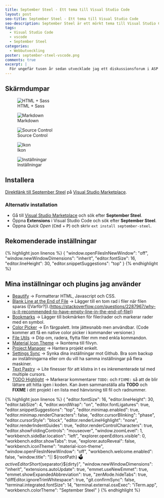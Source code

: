 ```yaml
---
title: September Steel - Ett tema till Visual Studio Code
layout: post
seo-title: September Steel - Ett tema till Visual Studio Code
seo-description: September Steel är ett mörkt tema till Visual Studio Code baserat på One Monokai Theme av Joshua Azemoh.
tags: 
  - Visual Studio Code
  - vscode
  - September Steel
categories:
  - Webbutveckling
poster: september-steel-vscode.png
comments: true
excerpt: |
  För ungefär tusen år sedan utvecklade jag ett diskussionsforum i ASP (vanilla ASP!) som faktiskt användes flitigt i många år av några idéella organisationer och av andra som ville ha en enkel forumplattform i ASP och Accessdatabas. Utöver standardtemat som följde med gjorde jag ett tema som hette September Steel med en gråblå ton. Nu återlivar jag temat i Visual Studio Code med temat One Monokai Theme som grund.
---
```


## Skärmdumpar

<figure>
  <img src="{{ site.root }}/assets/postfiles/september-steel/screenshot-html-js.png" alt="HTML + Sass" loading="lazy" />
  <figcaption>HTML + Sass</figcaption>
</figure>

<figure>
  <img src="{{ site.root }}/assets/postfiles/september-steel/screenshot-markdown.png" alt="Markdown" loading="lazy" />
  <figcaption>Markdown</figcaption>
</figure>

<figure>
  <img src="{{ site.root }}/assets/postfiles/september-steel/screenshot-source-control.png" alt="Source Control" loading="lazy" />
  <figcaption>Source Control</figcaption>
</figure>

<figure>
  <img src="{{ site.root }}/assets/postfiles/september-steel/screenshot-detail-icons.png" alt="Ikon" loading="lazy" />
  <figcaption>Ikon</figcaption>
</figure>

<figure>
  <img src="{{ site.root }}/assets/postfiles/september-steel/screenshot-detail-settings.png" alt="Inställningar" loading="lazy" />
  <figcaption>Inställningar</figcaption>
</figure>

## Installera

[Direktlänk till September Steel](https://marketplace.visualstudio.com/items?itemName=perragnaredin.september-steel) på [Visual Studio Marketplace](https://marketplace.visualstudio.com).

### Alternativ installation

- Gå till [Visual Studio Marketplace](https://marketplace.visualstudio.com/) och sök efter **September Steel**.
- Öppna **Extensions** i Visual Studio Code och sök efter **September Steel**.
- Öppna _Quick Open_ (<kbd>Cmd</kbd> + <kbd>P</kbd>) och skriv `ext install september-steel`.

## Rekomenderade inställningar

{% highlight json linenos %}
{
  "window.openFilesInNewWindow": "off",
  "window.newWindowDimensions": "inherit",
  "editor.fontSize": 16,
  "editor.lineHeight": 30,
  "editor.snippetSuggestions": "top"
}
{% endhighlight %}

## Mina inställningar och plugins jag använder

- [Beautify](https://marketplace.visualstudio.com/items?itemName=HookyQR.beautify) &rarr; Formatterar HTML, Javascript och CSS.
- [Blank Line at the End of File](https://marketplace.visualstudio.com/items?itemName=riccardoNovaglia.missinglineendoffile) &rarr; Lägger till en tom rad i filer när filen sparas ([Varför?]).(https://stackoverflow.com/questions/2287967/why-is-it-recommended-to-have-empty-line-in-the-end-of-file))
- [Bookmarks](https://marketplace.visualstudio.com/items?itemName=alefragnani.Bookmarks) &rarr; Lägger till bokmärken för filer/rader och markerar rader med en symbol.
- [Color Picker](https://marketplace.visualstudio.com/items?itemName=anseki.vscode-color) &rarr; En färgpalett. Inte jättesnabb men användbar. (Code kommer att få en native color picker i kommander versioner.)
- [File Utils](https://marketplace.visualstudio.com/items?itemName=sleistner.vscode-fileutils) &rarr; Döp om, radera, flytta filer mm med enkla kommandon.
- [Material Icon Theme](https://marketplace.visualstudio.com/items?itemName=PKief.material-icon-theme) &rarr; Ikontema till filvyn.
- [Project Manager](https://marketplace.visualstudio.com/items?itemName=alefragnani.project-manager) &rarr; Hantera projekt enkelt.
- [Settings Sync](https://marketplace.visualstudio.com/items?itemName=Shan.code-settings-sync) &rarr; Synka dina inställningar mot Github. Bra som backup av inställningarna eller om du vill ha samma inställningar på flera maskiner.
- [Text Pastry](https://marketplace.visualstudio.com/items?itemName=jkjustjoshing.vscode-text-pastry) &rarr; Lite finesser för att klistra in t ex inkrementerade tal med multiple cursors.
- [TODO Highlight](https://marketplace.visualstudio.com/items?itemName=wayou.vscode-todo-highlight) &rarr; Markerar kommentarer `TODO:` och `FIXME:` så att de blir lättare att hitta igen i koden. Kan även sammanställa alla **TODO** och **FIXME** i ditt projekt i en lista med hänvisning till fil och radnummer.

{% highlight json linenos %}
{
  "editor.fontSize": 16,
  "editor.lineHeight": 30,
  "editor.tabSize": 4,
  "editor.wordWrap": "on",
  "editor.fontLigatures": true,
  "editor.snippetSuggestions": "top",
  "editor.minimap.enabled": true,
  "editor.minimap.renderCharacters": false,
  "editor.cursorBlinking": "phase",
  "editor.cursorStyle": "block",
  "editor.renderLineHighlight": "none",
  "editor.renderIndentGuides": true,
  "editor.renderControlCharacters": true,
  "editor.showFoldingControls": "mouseover",
  "window.zoomLevel": 1,
  "workbench.sideBar.location": "left",
  "explorer.openEditors.visible": 0,
  "workbench.editor.showTabs": true,
  "explorer.autoReveal": false,
  "workbench.iconTheme": "material-icon-theme",
  "window.openFilesInNewWindow": "off",
  "workbench.welcome.enabled": false,
  "window.title": "🗄 ${rootPath} 🗳 ${activeEditorShort}${separator}${dirty}",
  "window.newWindowDimensions": "inherit",
  "extensions.autoUpdate": true,
  "emmet.useNewEmmet": true,
  "emmet.showExpandedAbbreviation": true,
  "zenMode.hideTabs": true,
  "diffEditor.ignoreTrimWhitespace": true,
  "git.confirmSync": false,
  "terminal.integrated.fontSize": 14,
  "terminal.external.osxExec": "iTerm.app",
  "workbench.colorTheme": "September Steel"
}
{% endhighlight %}

